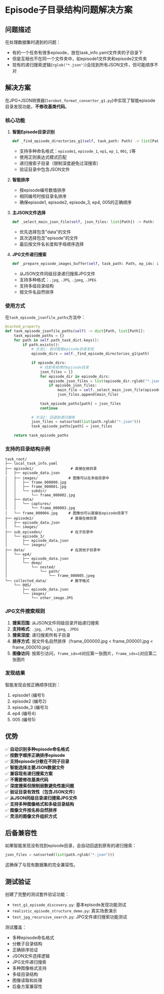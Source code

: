 # Episode子目录结构问题解决方案

## 问题描述

在处理数据集时遇到的问题：
- 有的一个任务有很多episode，放在task_info.yaml文件夹的子目录下
- 但是互相也不在同一个文件夹中，如episode1文件夹和episode2文件夹
- 现有的递归搜索逻辑(`rglob("*.json")`)会找到所有JSON文件，但可能顺序不对

## 解决方案

在JPG+JSON转换器(`lerobot_format_convertor_g1.py`)中实现了智能episode目录发现功能，**不修改基类代码**。

### 核心功能

1. **智能Episode目录识别**
   ```python
   def _find_episode_directories_g1(self, task_path: Path) -> list[Path]:
   ```
   - 支持多种命名格式：`episode1`, `episode_1`, `ep1`, `ep_1`, `001`, `1`等
   - 使用正则表达式模式匹配
   - 递归搜索子目录（限制深度避免过深搜索）
   - 验证目录中包含JSON文件

2. **智能排序**
   - 按episode编号数值排序
   - 相同编号时按目录名排序
   - 确保episode1, episode2, episode_3, ep4, 005的正确顺序

3. **主JSON文件选择**
   ```python
   def _select_main_json_file(self, json_files: list[Path]) -> Path:
   ```
   - 优先选择包含"data"的文件
   - 其次选择包含"episode"的文件
   - 最后按文件名长度和字母顺序选择

4. **JPG文件递归搜索**
   ```python
   def _prepare_episode_images_buffer(self, task_path: Path, ep_idx: int) -> any:
   ```
   - 从JSON文件同级目录递归搜索JPG文件
   - 支持多种格式：`.jpg`, `.JPG`, `.jpeg`, `.JPEG`
   - 支持多级目录结构
   - 按文件名自然排序

### 使用方式

在`task_episode_jsonfile_paths`方法中：

```python
@cached_property
def task_episode_jsonfile_paths(self) -> dict[Path, list[Path]]:
    task_episode_paths = {}
    for path in self.path_task_dict.keys():
        if path.exists():
            # 方法1: 尝试智能episode目录发现
            episode_dirs = self._find_episode_directories_g1(path)
            
            if episode_dirs:
                # 找到有规律的episode目录
                json_files = []
                for episode_dir in episode_dirs:
                    episode_json_files = list(episode_dir.rglob("*.json"))
                    if episode_json_files:
                        main_file = self._select_main_json_file(episode_json_files)
                        json_files.append(main_file)
                
                task_episode_paths[path] = json_files
                continue
            
            # 方法2: 回退到递归搜索
            json_files = natsorted(list(path.rglob("*.json")))
            task_episode_paths[path] = json_files
    
    return task_episode_paths
```

### 支持的目录结构示例

```
task_root/
├── local_task_info.yaml
├── episode1/                 # 直接在根目录
│   ├── episode_data.json
│   ├── images/              # 图像可以在多级目录中
│   │   ├── frame_000000.jpg
│   │   ├── frame_000001.jpg
│   │   └── subdir/
│   │       └── frame_000002.jpg
│   ├── data/
│   │   └── captures/
│   │       └── frame_000003.jpg
│   └── frame_000004.jpg     # 图像也可以直接在episode目录下
├── episode2/                 # 直接在根目录
│   ├── episode_data.json
│   └── images/
├── sub_episodes/             # 在子目录中
│   └── episode_3/
│       ├── episode_data.json
│       └── images/
├── data/                     # 在其他子目录中
│   └── ep4/
│       ├── episode_data.json
│       └── deep/
│           └── nested/
│               └── path/
│                   └── frame_000005.jpeg
└── collected_data/           # 数字格式
    └── 005/
        ├── episode_data.json
        └── images/
            └── other_image.JPG
```

### JPG文件搜索规则

1. **搜索范围**: 从JSON文件同级目录开始递归搜索
2. **支持格式**: `.jpg`, `.JPG`, `.jpeg`, `.JPEG`
3. **搜索深度**: 递归搜索所有子目录
4. **排序方式**: 按文件名自然排序（frame_000000.jpg < frame_000001.jpg < frame_000010.jpg）
5. **图像访问**: 按索引访问，`frame_idx=0`对应第一张图片，`frame_idx=1`对应第二张图片

### 发现结果

智能发现会按正确顺序找到：
1. episode1 (编号1)
2. episode2 (编号2)  
3. episode_3 (编号3)
4. ep4 (编号4)
5. 005 (编号5)

## 优势

✅ **自动识别多种episode命名格式**  
✅ **按数字顺序正确排序episode**  
✅ **支持episode分散在不同子目录**  
✅ **智能选择主要JSON数据文件**  
✅ **兼容现有递归搜索方案**  
✅ **不需要修改基类代码**  
✅ **深度搜索但限制层数避免性能问题**  
✅ **验证目录有效性（包含JSON文件）**  
✅ **从JSON同级目录递归搜索JPG文件**  
✅ **支持多种图像格式和多级目录结构**  
✅ **图像文件按名称自然排序**  
✅ **灵活的图像文件组织方式**  

## 后备兼容性

如果智能发现没有找到episode目录，会自动回退到原有的递归搜索：
```python
json_files = natsorted(list(path.rglob("*.json")))
```

这确保了与现有数据集的完全兼容性。

## 测试验证

创建了完整的测试套件验证功能：
- `test_g1_episode_discovery.py`: 基本episode发现功能测试
- `realistic_episode_structure_demo.py`: 真实场景演示
- `test_jpg_recursive_search.py`: JPG文件递归搜索功能测试

测试覆盖：
- 多种episode命名格式
- 分散子目录结构
- 正确排序验证
- JSON文件选择逻辑
- JPG文件递归搜索
- 多种图像格式支持
- 多级目录结构
- 图像读取和处理
- 后备方案兼容性
